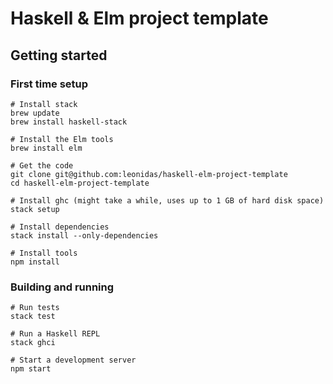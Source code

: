# Haskell & Elm project template

## Getting started

### First time setup

    # Install stack
    brew update
    brew install haskell-stack

    # Install the Elm tools
    brew install elm

    # Get the code
    git clone git@github.com:leonidas/haskell-elm-project-template
    cd haskell-elm-project-template

    # Install ghc (might take a while, uses up to 1 GB of hard disk space)
    stack setup

    # Install dependencies
    stack install --only-dependencies

    # Install tools
    npm install

### Building and running

    # Run tests
    stack test

    # Run a Haskell REPL
    stack ghci

    # Start a development server
    npm start
